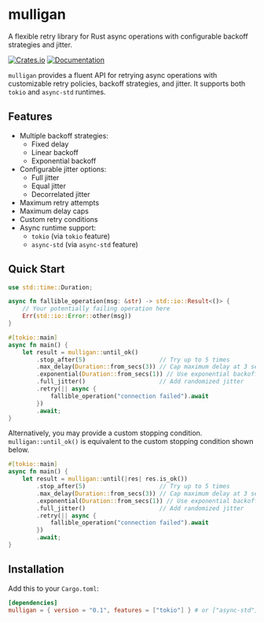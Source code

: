 # mulligan

A flexible retry library for Rust async operations with configurable backoff strategies and jitter.

[![Crates.io](https://img.shields.io/crates/v/mulligan.svg)](https://crates.io/crates/mulligan)
[![Documentation](https://docs.rs/mulligan/badge.svg)](https://docs.rs/mulligan)

`mulligan` provides a fluent API for retrying async operations with customizable retry policies, backoff strategies, and jitter. It supports both `tokio` and `async-std` runtimes.

## Features

- Multiple backoff strategies:
  - Fixed delay
  - Linear backoff
  - Exponential backoff
- Configurable jitter options:
  - Full jitter
  - Equal jitter
  - Decorrelated jitter
- Maximum retry attempts
- Maximum delay caps
- Custom retry conditions
- Async runtime support:
  - `tokio` (via `tokio` feature)
  - `async-std` (via `async-std` feature)

## Quick Start

```rust
use std::time::Duration;

async fn fallible_operation(msg: &str) -> std::io::Result<()> {
    // Your potentially failing operation here
    Err(std::io::Error::other(msg))
}

#[tokio::main]
async fn main() {
    let result = mulligan::until_ok()
        .stop_after(5)                     // Try up to 5 times
        .max_delay(Duration::from_secs(3)) // Cap maximum delay at 3 seconds
        .exponential(Duration::from_secs(1)) // Use exponential backoff
        .full_jitter()                     // Add randomized jitter
        .retry(|| async {
            fallible_operation("connection failed").await
        })
        .await;
}
```

Alternatively, you may provide a custom stopping condition. `mulligan::until_ok()` is equivalent to the custom stopping condition shown below.

```rust
#[tokio::main]
async fn main() {
    let result = mulligan::until(|res| res.is_ok())
        .stop_after(5)                     // Try up to 5 times
        .max_delay(Duration::from_secs(3)) // Cap maximum delay at 3 seconds
        .exponential(Duration::from_secs(1)) // Use exponential backoff
        .full_jitter()                     // Add randomized jitter
        .retry(|| async {
            fallible_operation("connection failed").await
        })
        .await;
}
```

## Installation

Add this to your `Cargo.toml`:

```toml
[dependencies]
mulligan = { version = "0.1", features = ["tokio"] } # or ["async-std"]
```
